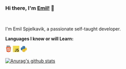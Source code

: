 ### Hi there, I'm [Emil!](https://Emil.life) 👋

<br />

I'm Emil Spjelkavik, a passionate self-taught developer.

**Languages I know or will Learn:**  

<code><img height="20" src="https://github.com/EmilSpj/EmilSpj/blob/master/assets/html.png?raw=true"></code>
<code><img height="20" src="https://github.com/EmilSpj/EmilSpj/blob/master/assets/javascript.png?raw=true"></code>
<code><img height="20" src="https://github.com/EmilSpj/EmilSpj/blob/master/assets/python.png?raw=true"></code>

<a href="https://github.com/EmilSpj/EmilSpj">
  <img align="center" src="https://github-readme-stats.vercel.app/api?username=EmilSpj&show_icons=true&include_all_commits=true&theme=tokyonight" alt="Anurag's github stats" />
</a>

